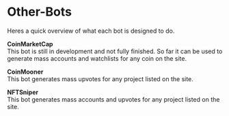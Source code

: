 # Other-Bots

Heres a quick overview of what each bot is designed to do.

**CoinMarketCap**  
This bot is still in development and not fully finished. So far it can be used to generate mass accounts and watchlists for any coin on the site.


**CoinMooner**  
This bot generates mass upvotes for any project listed on the site.

**NFTSniper**  
This bot generates mass accounts and upvotes for any project listed on the site.
